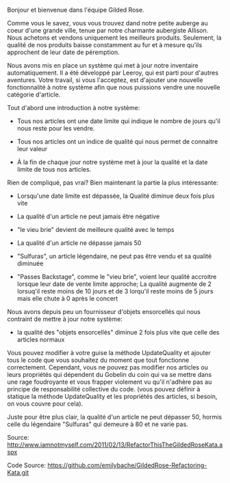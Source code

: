 Bonjour et bienvenue dans l'équipe Gilded Rose.

Comme vous le savez, vous vous trouvez dand notre petite auberge au coeur
d'une grande ville, tenue par notre charmante aubergiste Allison.
Nous achetons et vendons uniquement les meilleurs produits.
Seulement, la qualité de nos produits baisse constamment au fur et à mesure
qu'ils approchent de leur date de péremption.

Nous avons mis en place un système qui met à jour notre inventaire automatiquement.
Il a été développé par Leeroy, qui est parti pour d'autres aventures.
Votre travail, si vous l'acceptez, est d'ajouter une nouvelle fonctionnalité
à notre système afin que nous puissions vendre une nouvelle catégorie d'article.

Tout d'abord une introduction à notre système:

  - Tous nos articles ont une date limite qui indique le nombre de jours qu'il nous
    reste pour les vendre.

  - Tous nos articles ont un indice de qualité qui nous permet de connaitre leur valeur

  - À la fin de chaque jour notre système met à jour la qualité et la date limite de
    tous nos articles.

Rien de compliqué, pas vrai? Bien maintenant la partie la plus intéressante:

  - Lorsqu'une date limite est dépassée, la Qualité diminue deux fois plus vite

  - La qualité d'un article ne peut jamais être négative

  - "le vieu brie" devient de meilleure qualité avec le temps

  - La qualité d'un article ne dépasse jamais 50

  - "Sulfuras", un article légendaire, ne peut pas être vendu et sa qualité diminuée

  - "Passes Backstage", comme le "vieu brie", voient leur qualité accroitre lorsque
    leur date de vente limite approche; La qualité augmente de 2 lorsuq'il reste
    moins de 10 jours et de 3 lorqu'il reste moins de 5 jours mais elle chute à 0 après
    le concert

Nous avons depuis peu un fournisseur d'objets ensorcellés qui nous contraint
de mettre à jour notre système:

  - la qualité des "objets ensorcellés" diminue 2 fois plus vite que celle des
    articles normaux

Vous pouvez modifier à votre guise la méthode UpdateQuality et ajouter tous
le code que vous souhaitez du moment que tout fonctionne correctement.
Cependant, vous ne pouvez pas modifier nos articles ou leurs propriétés qui
dépendent du Gobelin du coin qui va se mettre dans une rage foudroyante et
vous frapper violement vu qu'il n'adhère pas au principe de responsabilité collective
du code.
(vous pouvez définir à statique la méthode UpdateQuality et les propriétés des articles,
si besoin, on vous couvre pour cela).

Juste pour être plus clair, la qualité d'un article ne peut dépasser 50, hormis
celle du légendaire "Sulfuras" qui demeure à 80 et ne varie pas.

Source: <http://www.iamnotmyself.com/2011/02/13/RefactorThisTheGildedRoseKata.aspx>

Code Source: <https://github.com/emilybache/GildedRose-Refactoring-Kata.git>
